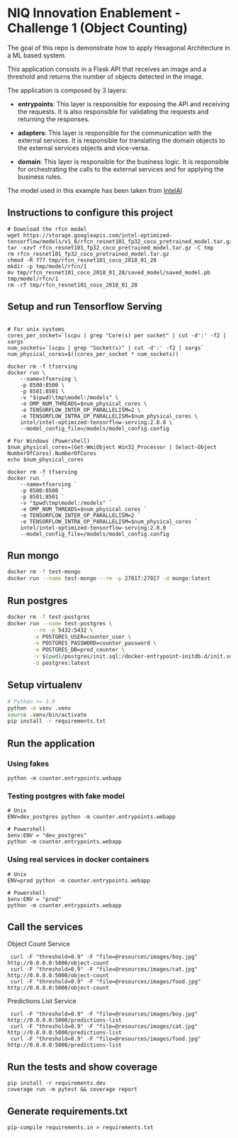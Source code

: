 # NIQ Innovation Enablement - Challenge 1 (Object Counting)

The goal of this repo is demonstrate how to apply Hexagonal Architecture in a ML based system.

This application consists in a Flask API that receives an image and a threshold and returns the number of objects detected in the image.

The application is composed by 3 layers:

- **entrypoints**: This layer is responsible for exposing the API and receiving the requests. It is also responsible for validating the requests and returning the responses.

- **adapters**: This layer is responsible for the communication with the external services. It is responsible for translating the domain objects to the external services objects and vice-versa.

- **domain**: This layer is responsible for the business logic. It is responsible for orchestrating the calls to the external services and for applying the business rules.

The model used in this example has been taken from 
[IntelAI](https://github.com/IntelAI/models/blob/master/docs/object_detection/tensorflow_serving/Tutorial.md)


## Instructions to configure this project
```
# Download the rfcn model 
wget https://storage.googleapis.com/intel-optimized-tensorflow/models/v1_8/rfcn_resnet101_fp32_coco_pretrained_model.tar.gz
tar -xzvf rfcn_resnet101_fp32_coco_pretrained_model.tar.gz -C tmp
rm rfcn_resnet101_fp32_coco_pretrained_model.tar.gz
chmod -R 777 tmp/rfcn_resnet101_coco_2018_01_28
mkdir -p tmp/model/rfcn/1
mv tmp/rfcn_resnet101_coco_2018_01_28/saved_model/saved_model.pb tmp/model/rfcn/1
rm -rf tmp/rfcn_resnet101_coco_2018_01_28
```

## Setup and run Tensorflow Serving

```

# For unix systems
cores_per_socket=`lscpu | grep "Core(s) per socket" | cut -d':' -f2 | xargs`
num_sockets=`lscpu | grep "Socket(s)" | cut -d':' -f2 | xargs`
num_physical_cores=$((cores_per_socket * num_sockets))

docker rm -f tfserving
docker run \
    --name=tfserving \
    -p 8500:8500 \
    -p 8501:8501 \
    -v "$(pwd)\tmp\model:/models" \
    -e OMP_NUM_THREADS=$num_physical_cores \
    -e TENSORFLOW_INTER_OP_PARALLELISM=2 \
    -e TENSORFLOW_INTRA_OP_PARALLELISM=$num_physical_cores \
    intel/intel-optimized-tensorflow-serving:2.8.0 \
    --model_config_file=/models/model_config.config

# For Windows (Powershell)
$num_physical_cores=(Get-WmiObject Win32_Processor | Select-Object NumberOfCores).NumberOfCores
echo $num_physical_cores

docker rm -f tfserving
docker run `
    --name=tfserving `
    -p 8500:8500 `
    -p 8501:8501 `
    -v "$pwd\tmp\model:/models" `
    -e OMP_NUM_THREADS=$num_physical_cores `
    -e TENSORFLOW_INTER_OP_PARALLELISM=2 `
    -e TENSORFLOW_INTRA_OP_PARALLELISM=$num_physical_cores `
    intel/intel-optimized-tensorflow-serving:2.8.0 `
    --model_config_file=/models/model_config.config
```


## Run mongo 

```bash
docker rm -f test-mongo
docker run --name test-mongo --rm -p 27017:27017 -d mongo:latest
```

## Run postgres 

```bash
docker rm -f test-postgres
docker run --name test-postgres \
        --rm -p 5432:5432 \
        -e POSTGRES_USER=counter_user \
        -e POSTGRES_PASSWORD=counter_password \
        -e POSTGRES_DB=prod_counter \
        -v $(pwd)/postgres/init.sql:/docker-entrypoint-initdb.d/init.sql \
        -d postgres:latest
```

## Setup virtualenv

```bash
# Python >= 3.0
python -m venv .venv
source .venv/bin/activate
pip install -r requirements.txt
```

## Run the application

### Using fakes
```
python -m counter.entrypoints.webapp
```

### Testing postgres with fake model
```
# Unix
ENV=dev_postgres python -m counter.entrypoints.webapp

# Powershell
$env:ENV = "dev_postgres"
python -m counter.entrypoints.webapp
```

### Using real services in docker containers

```
# Unix
ENV=prod python -m counter.entrypoints.webapp

# Powershell
$env:ENV = "prod"
python -m counter.entrypoints.webapp
```

## Call the services

Object Count Service

```shell script
 curl -F "threshold=0.9" -F "file=@resources/images/boy.jpg" http://0.0.0.0:5000/object-count
 curl -F "threshold=0.9" -F "file=@resources/images/cat.jpg" http://0.0.0.0:5000/object-count
 curl -F "threshold=0.9" -F "file=@resources/images/food.jpg" http://0.0.0.0:5000/object-count 
```

Predictions List Service

```shell script
 curl -F "threshold=0.9" -F "file=@resources/images/boy.jpg" http://0.0.0.0:5000/predictions-list
 curl -F "threshold=0.9" -F "file=@resources/images/cat.jpg" http://0.0.0.0:5000/predictions-list
 curl -F "threshold=0.9" -F "file=@resources/images/food.jpg" http://0.0.0.0:5000/predictions-list
```

## Run the tests and show coverage

```
pip install -r requirements.dev
coverage run -m pytest && coverage report
```

## Generate requirements.txt
```
pip-compile requirements.in > requirements.txt
```